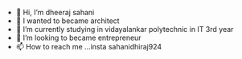 - 👋 Hi, I’m dheeraj sahani
- 👀 I wanted to became architect
- 🌱 I’m currently studying in vidayalankar polytechnic in IT 3rd year
- 💞️ I’m looking to became entrepreneur
- 📫 How to reach me ...insta sahanidhiraj924

<!---
ironman924/ironman924 is a ✨ special ✨ repository because its `README.md` (this file) appears on your GitHub profile.
You can click the Preview link to take a look at your changes.
--->
